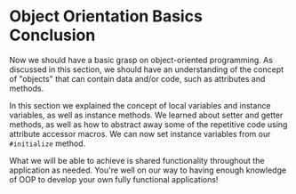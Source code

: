 # Object Orientation Basics Conclusion

Now we should have a basic grasp on object-oriented programming. As discussed in
this section, we should have an understanding of the concept of "objects" that
can contain data and/or code, such as attributes and methods.

In this section we explained the concept of local variables and instance
variables, as well as instance methods. We learned about setter and getter
methods, as well as how to abstract away some of the repetitive code using
attribute accessor macros. We can now set instance variables from our
`#initialize` method.

What we will be able to achieve is shared functionality throughout the
application as needed. You're well on our way to having enough knowledge of OOP
to develop your own fully functional applications!
